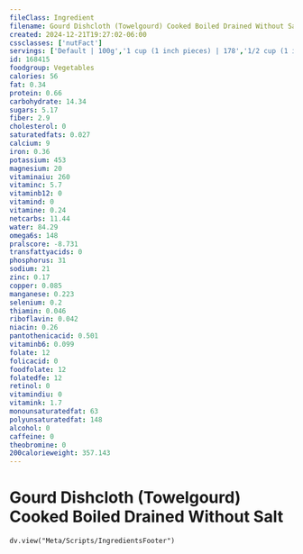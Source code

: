 ```yaml
---
fileClass: Ingredient
filename: Gourd Dishcloth (Towelgourd) Cooked Boiled Drained Without Salt
created: 2024-12-21T19:27:02-06:00
cssclasses: ['nutFact']
servings: ['Default | 100g','1 cup (1 inch pieces) | 178','1/2 cup (1 inch slices) | 89']
id: 168415
foodgroup: Vegetables
calories: 56
fat: 0.34
protein: 0.66
carbohydrate: 14.34
sugars: 5.17
fiber: 2.9
cholesterol: 0
saturatedfats: 0.027
calcium: 9
iron: 0.36
potassium: 453
magnesium: 20
vitaminaiu: 260
vitaminc: 5.7
vitaminb12: 0
vitamind: 0
vitamine: 0.24
netcarbs: 11.44
water: 84.29
omega6s: 148
pralscore: -8.731
transfattyacids: 0
phosphorus: 31
sodium: 21
zinc: 0.17
copper: 0.085
manganese: 0.223
selenium: 0.2
thiamin: 0.046
riboflavin: 0.042
niacin: 0.26
pantothenicacid: 0.501
vitaminb6: 0.099
folate: 12
folicacid: 0
foodfolate: 12
folatedfe: 12
retinol: 0
vitamindiu: 0
vitamink: 1.7
monounsaturatedfat: 63
polyunsaturatedfat: 148
alcohol: 0
caffeine: 0
theobromine: 0
200calorieweight: 357.143
---
```


# Gourd Dishcloth (Towelgourd) Cooked Boiled Drained Without Salt

```dataviewjs
dv.view("Meta/Scripts/IngredientsFooter")
```